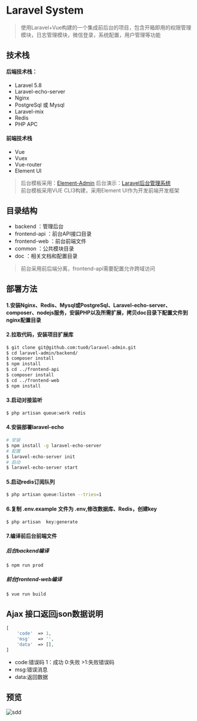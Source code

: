 # Laravel System
> 使用Laravel+Vue构建的一个集成前后台的项目，包含开箱即用的权限管理模块，日志管理模块，微信登录，系统配置，用户管理等功能

技术栈
----

#### 后端技术栈：

* Laravel       5.8
* Laravel-echo-server
* Nginx
* PostgreSql 或 Mysql
* Laravel-mix
* Redis
* PHP APC

#### 前端技术栈

* Vue      
* Vuex
* Vue-router
* Element UI

> 后台模板采用：[Element-Admin](https://github.com/PanJiaChen/vue-admin-template/)   后台演示：[Laravel后台管理系统](http://www.tuo0.com)  
> 前台模板采用VUE CLI3构建，采用Element UI作为开发前端开发框架

目录结构
---------
* backend       ：管理后台
* frontend-api  ：前台API接口目录
* frontend-web  ：前台前端文件
* common        ：公共模块目录
* doc           ：相关文档和配置目录

> 前台采用前后端分离，frontend-api需要配置允许跨域访问

部署方法
-------
#### 1.安装Nginx、Redis、Mysql或PostgreSql、Laravel-echo-server、composer、nodejs服务，安装PHP以及所需扩展，拷贝doc目录下配置文件到nginx配置目录
#### 2.拉取代码，安装项目扩展库
```bash
$ git clone git@github.com:tuo0/laravel-admin.git
$ cd laravel-admin/backend/
$ composer install
$ npm install
$ cd ../frontend-api
$ composer install
$ cd ../frontend-web
$ npm install
```

#### 3.启动对接监听
```bash
$ php artisan queue:work redis
```

#### 4.安装部署laravel-echo
```bash
# 安装
$ npm install -g laravel-echo-server
# 配置
$ laravel-echo-server init
# 启动
$ laravel-echo-server start
```

#### 5.启动redis订阅队列
```bash
$ php artisan queue:listen --tries=1
```

#### 6.复制 .env.example 文件为 .env,修改数据库、Redis，创建key
```bash
$ php artisan  key:generate
```

#### 7.编译前后台前端文件

##### 后台backend编译
```bash
$ npm run prod
```

##### 前台frontend-web编译
```bash
$ vue run build
```

Ajax 接口返回json数据说明
-----------------------
```php
[
    'code'  => 1,
    'msg'   => '',
    'data'  => [],
]
```
* code:错误码  1：成功  0:失败 >1:失败错误码
* msg:错误消息
* data:返回数据 

预览
----
![sdd](https://raw.githubusercontent.com/tuo0/laravel-admin/master/README/images/index.png)
